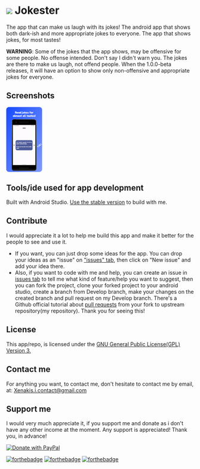 # <img src="https://user-images.githubusercontent.com/37518738/205691731-a3781c13-075f-49a3-a768-010e52aeed76.png" width="9%"/> Jokester

The app that can make us laugh with its jokes! The android app that shows both dark-ish and more appropriate jokes to everyone. The app that shows jokes, for most tastes!

**WARNING**: Some of the jokes that the app shows, may be offensive for some people. No offense intended. Don't say I didn't warn you. The jokes are there to make us laugh, not offend people. When the 1.0.0-beta releases, it will have an option to show only non-offensive and appropriate jokes for everyone.

## Screenshots
<div style="display:flex;">
<img src="screenshots/1.png" width="19%" />
</div>

## Tools/ide used for app development
Built with Android Studio. [Use the stable version](https://developer.android.com/studio) to build with me.

## Contribute
I would appreciate it a lot to help me build this app and make it better for the people to see and use it.
- If you want, you can just drop some ideas for the app. You can drop your ideas as an "issue" on ["issues" tab](https://github.com/ioannis-xenakis/Jokester/issues), then click on "New issue" and add your idea there.
- Also, if you want to code with me and help, you can create an issue in [issues tab](https://github.com/ioannis-xenakis/Jokester/issues) to tell me what kind of feature/help you want to suggest, then you can fork the project, clone your forked project to your android studio, create a branch from Develop branch, make your changes on the created branch and pull request on my Develop branch. There's a Github official tutorial about [pull requests](https://docs.github.com/en/pull-requests/collaborating-with-pull-requests/proposing-changes-to-your-work-with-pull-requests/creating-a-pull-request-from-a-fork) from your fork to upstream repository(my repository).
Thank you for seeing this!

## License
This app/repo, is licensed under the [GNU General Public License(GPL) Version 3.](LICENSE.md)

## Contact me
For anything you want, to contact me, don't hesitate to contact me by email, at: Xenakis.i.contact@gmail.com

## Support me
I would very much appreciate it, if you support me and donate as i don't have any other income at the moment. Any support is appreciated! Thank you, in advance!

<a href="https://www.paypal.com/donate/?hosted_button_id=BHJFLTS2DBGKS">
  <img src="https://raw.githubusercontent.com/stefan-niedermann/paypal-donate-button/master/paypal-donate-button.png" alt="Donate with PayPal" width="20%" />
</a>

[![forthebadge](https://forthebadge.com/images/badges/built-for-android.svg)](https://forthebadge.com) [![forthebadge](https://forthebadge.com/images/badges/built-with-love.svg)](https://forthebadge.com) [![forthebadge](https://forthebadge.com/images/badges/for-you.svg)](https://forthebadge.com)
